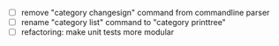 - [ ] remove "category changesign" command from commandline parser
- [ ] rename "category list" command to "category printtree"
- [ ] refactoring: make unit tests more modular
